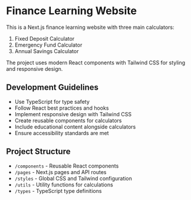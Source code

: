 <!-- Use this file to provide workspace-specific custom instructions to Copilot. For more details, visit https://code.visualstudio.com/docs/copilot/copilot-customization#_use-a-githubcopilotinstructionsmd-file -->

# Finance Learning Website

This is a Next.js finance learning website with three main calculators:
1. Fixed Deposit Calculator
2. Emergency Fund Calculator  
3. Annual Savings Calculator

The project uses modern React components with Tailwind CSS for styling and responsive design.

## Development Guidelines
- Use TypeScript for type safety
- Follow React best practices and hooks
- Implement responsive design with Tailwind CSS
- Create reusable components for calculators
- Include educational content alongside calculators
- Ensure accessibility standards are met

## Project Structure
- `/components` - Reusable React components
- `/pages` - Next.js pages and API routes
- `/styles` - Global CSS and Tailwind configuration
- `/utils` - Utility functions for calculations
- `/types` - TypeScript type definitions